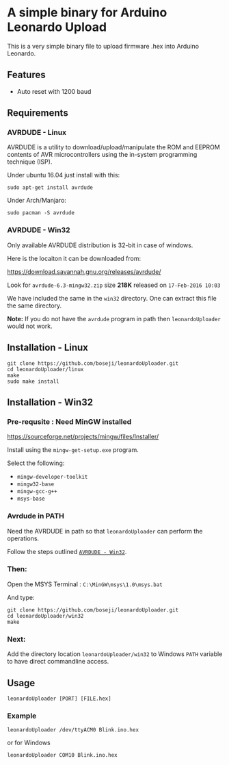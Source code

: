 # A simple binary for Arduino Leonardo Upload

This is a very simple binary file to upload firmware .hex into Arduino Leonardo.

## Features

- Auto reset with 1200 baud

## Requirements

### AVRDUDE - Linux
AVRDUDE is a utility to download/upload/manipulate the ROM and EEPROM contents 
of AVR microcontrollers using the in-system programming technique (ISP). 

Under ubuntu 16.04 just install with this:

```
sudo apt-get install avrdude
```

Under Arch/Manjaro:
```
sudo pacman -S avrdude
```

### AVRDUDE - Win32

Only available AVRDUDE distribution is 32-bit in case of windows.

Here is the locaiton it can be downloaded from:

https://download.savannah.gnu.org/releases/avrdude/

Look for `avrdude-6.3-mingw32.zip`	size **218K**
released on `17-Feb-2016 10:03`

We have included the same in the `win32` directory.
One can extract this file the same directory.

**Note:** If you do not have the `avrdude` program in path then
`leonardoUploader` would not work.

## Installation - Linux

```
git clone https://github.com/boseji/leonardoUploader.git
cd leonardoUploader/linux
make
sudo make install
```

## Installation - Win32

### Pre-requsite : Need MinGW installed

https://sourceforge.net/projects/mingw/files/Installer/

Install using the `mingw-get-setup.exe` program.

Select the following:

 * `mingw-developer-toolkit`
 * `mingw32-base`
 * `mingw-gcc-g++`
 * `msys-base`

### Avrdude in PATH

Need the AVRDUDE in path so that `leonardoUploader`
can perform the operations.

Follow the steps outlined [`AVRDUDE - Win32`](https://github.com/boseji/leonardoUploader#avrdude-win32).

### Then:

Open the MSYS Terminal : `C:\MinGW\msys\1.0\msys.bat`

And type:

```
git clone https://github.com/boseji/leonardoUploader.git
cd leonardoUploader/win32
make
```

### Next:

Add the directory location `leonardoUploader/win32` to Windows `PATH` variable 
to have direct commandline access.

## Usage

```
leonardoUploader [PORT] [FILE.hex]
```
### Example

```
leonardoUploader /dev/ttyACM0 Blink.ino.hex
```

or for Windows

```
leonardoUploader COM10 Blink.ino.hex
```